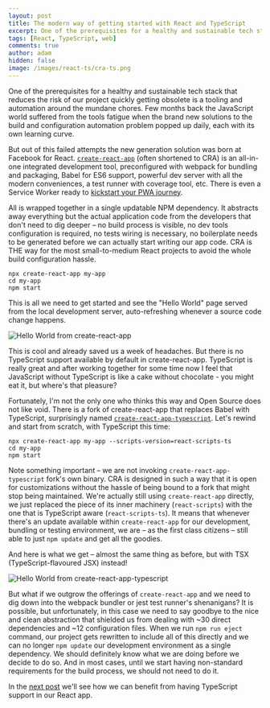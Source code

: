 ```yaml
---
layout: post
title: The modern way of getting started with React and TypeScript
excerpt: One of the prerequisites for a healthy and sustainable tech stack that reduces the risk of our project quickly getting obsolete is a tooling and automation around the mundane chores. Out of the tools fatigue JavaScript world suffered few months back the new generation solution was born at Facebook for React.
tags: [React, TypeScript, web]
comments: true
author: adam
hidden: false
image: /images/react-ts/cra-ts.png
---
```


One of the prerequisites for a healthy and sustainable tech stack that reduces the risk of our project quickly getting obsolete is a tooling and automation around the mundane chores. Few months back the JavaScript world suffered from the tools fatigue when the brand new solutions to the build and configuration automation problem popped up daily, each with its own learning curve.

But out of this failed attempts the new generation solution was born at Facebook for React. [`create-react-app`](https://github.com/facebook/create-react-app) (often shortened to CRA) is an all-in-one integrated development tool, preconfigured with webpack for bundling and packaging, Babel for ES6 support, powerful dev server with all the modern conveniences, a test runner with coverage tool, etc. There is even a Service Worker ready to [kickstart your PWA journey](https://www.linkedin.com/pulse/10-reasons-why-you-should-consider-progressive-web-apps-eriksen/). 

All is wrapped together in a single updatable NPM dependency. It abstracts away everything but the actual application code from the developers that don't need to dig deeper – no build process is visible, no dev tools configuration is required, no tests wiring is necessary, no boilerplate needs to be generated before we can actually start writing our app code. CRA is THE way for the most small-to-medium React projects to avoid the whole build configuration hassle.

```
npx create-react-app my-app
cd my-app
npm start
```

This is all we need to get started and see the "Hello World" page served from the local development server, auto-refreshing whenever a source code change happens.

![Hello World from create-react-app](/images/react-ts/cra.png)

This is cool and already saved us a week of headaches. But there is no TypeScript support available by default in create-react-app. TypeScript is really great and after working together for some time now I feel that JavaScript without TypeScript is like a cake without chocolate - you might eat it, but where's that pleasure?

Fortunately, I'm not the only one who thinks this way and Open Source does not like void. There is a fork of create-react-app that replaces Babel with TypeScript, surprisingly named [`create-react-app-typescript`](https://github.com/wmonk/create-react-app-typescript). Let's rewind and start from scratch, with TypeScript this time:

```
npx create-react-app my-app --scripts-version=react-scripts-ts
cd my-app
npm start
```

Note something important – we are not invoking `create-react-app-typescript` fork's own binary. CRA is designed in such a way that it is open for customizations without the hassle of being bound to a fork that might stop being maintained. We're actually still using `create-react-app` directly, we just replaced the piece of its inner machinery (`react-scripts`) with the one that is TypeScript aware (`react-scripts-ts`). It means that whenever there's an update available within `create-react-app` for our development, bundling or testing environment, we are – as the first class citizens – still able to just `npm update` and get all the goodies.

And here is what we get – almost the same thing as before, but with TSX (TypeScript-flavoured JSX) instead! 

![Hello World from create-react-app-typescript](/images/react-ts/cra-ts.png)

But what if we outgrow the offerings of `create-react-app` and we need to dig down into the webpack bundler or jest test runner's shenanigans? It is possible, but unfortunately, in this case we need to say goodbye to the nice and clean abstraction that shielded us from dealing with ~30 direct dependencies and ~12 configuration files. When we run `npm run eject` command, our project gets rewritten to include all of this directly and we can no longer `npm update` our development environment as a single dependency. We should definitely know what we are doing before we decide to do so. And in most cases, until we start having non-standard requirements for the build process, we should not need to do it.

In the [next post](https://brightinventions.pl/blog/5-ways-to-benefit-from-typescript-in-react/) we'll see how we can benefit from having TypeScript support in our React app.
